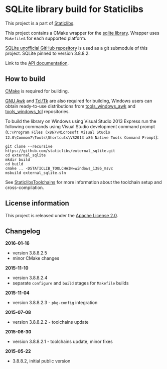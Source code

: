 SQLite library build for Staticlibs
===================================

This project is a part of [Staticlibs](http://staticlibs.net/).

This project contains a CMake wrapper for the [sqlite library](https://www.sqlite.org/). 
Wrapper uses `Makefile`s for each supported platform.

[SQLite unofficial GitHub repository](https://github.com/mackyle/sqlite) is used as a git submodule of this project.
SQLite pinned to version 3.8.8.2.

Link to the [API documentation](https://www.sqlite.org/c3ref/intro.html).

How to build
------------

[CMake](http://cmake.org/) is required for building.

[GNU Awk](https://www.gnu.org/software/gawk/) and [Tcl/Tk](http://www.tcl.tk/) are also required for building,
Windows users can obtain ready-to-use distributions from [tools_windows_awk](https://github.com/staticlibs/tools_windows_awk)
and [tools_windows_tcl](https://github.com/staticlibs/tools_windows_tcl) repositories.

To build the library on Windows using Visual Studio 2013 Express run the following commands using
Visual Studio development command prompt 
(`C:\Program Files (x86)\Microsoft Visual Studio 12.0\Common7\Tools\Shortcuts\VS2013 x86 Native Tools Command Prompt`):

    git clone --recursive https://github.com/staticlibs/external_sqlite.git
    cd external_sqlite
    mkdir build
    cd build
    cmake .. -DSTATICLIB_TOOLCHAIN=windows_i386_msvc
    msbuild external_sqlite.sln

See [StaticlibsToolchains](https://github.com/staticlibs/wiki/wiki/StaticlibsToolchains) for 
more information about the toolchain setup and cross-compilation.

License information
-------------------

This project is released under the [Apache License 2.0](http://www.apache.org/licenses/LICENSE-2.0).

Changelog
---------

**2016-01-16**

 * version 3.8.8.2.5
 * minor CMake changes

**2015-11-10**

 * version 3.8.8.2.4
 * separate `configure` and `build` stages for `Makefile` builds

**2015-11-04**

 * version 3.8.8.2.3 - `pkg-config` integration

**2015-07-08**

 * version 3.8.8.2.2 - toolchains update

**2015-06-30**

 * version 3.8.8.2.1 - toolchains update, minor fixes

**2015-05-22**

 * 3.8.8.2, initial public version

